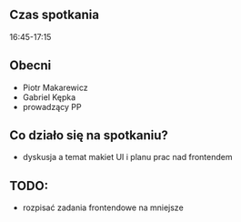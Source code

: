 ## Czas spotkania

16:45-17:15

## Obecni
 - Piotr Makarewicz
 - Gabriel Kępka
 - prowadzący PP

## Co działo się na spotkaniu?
 - dyskusja a temat makiet UI i planu prac nad frontendem

## TODO:
 - rozpisać zadania frontendowe na mniejsze
